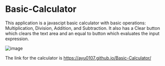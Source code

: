 # Basic-Calculator

This application is a javascipt basic calculator with basic operations: Multiplication, Division, Addition, and Subtraction.
It also has a Clear button which clears the text area and an equal to button which evaluates the input expression.

![image](https://user-images.githubusercontent.com/62741870/173178112-4cdb7e65-6f6a-4634-b751-0d1d18b899cf.png)

The link for the calculator is https://ayu0107.github.io/Basic-Calculator/
